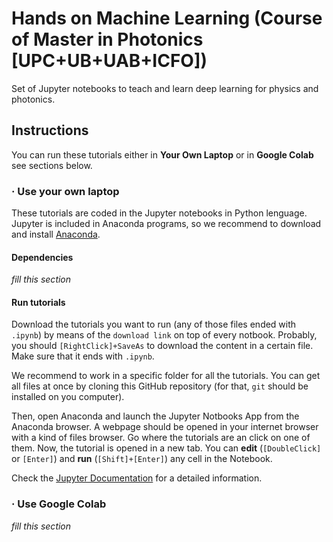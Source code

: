 # Hands on Machine Learning (Course of Master in Photonics [UPC+UB+UAB+ICFO])

Set of Jupyter notebooks to teach and learn deep learning for physics and photonics.

## Instructions

You can run these tutorials either in **Your Own Laptop** or in **Google Colab** see sections below.

### · Use your own laptop

These tutorials are coded in the Jupyter notebooks in Python lenguage. 
Jupyter is included in Anaconda programs, so we recommend to download 
and install [Anaconda](https://www.anaconda.com/products/individual).

#### Dependencies

*fill this section*


#### Run tutorials

Download the tutorials you want to run (any of those files ended with `.ipynb`)
by means of the `download link` on top of every notbook.
Probably, you should `[RightClick]+SaveAs` to download the content in a 
certain file. Make sure that it ends with `.ipynb`.

We recommend to work in a specific folder for all the tutorials.
You can get all files at once by cloning this GitHub repository
(for that, `git` should be installed on you computer).

Then, open Anaconda and launch the Jupyter Notbooks App from the Anaconda browser.
A webpage should be opened in your internet browser with a kind of files browser.
Go where the tutorials are an click on one of them. Now, the tutorial is opened 
in a new tab. You can **edit** (`[DoubleClick]` or `[Enter]`) and  **run** (`[Shift]+[Enter]`) 
any cell in the Notebook.

Check the 
[Jupyter Documentation](https://jupyter-notebook.readthedocs.io/en/stable/notebook.html#notebook-user-interface)
for a detailed information.


### · Use Google Colab

*fill this section*
